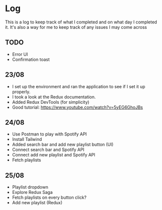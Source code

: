 # Log

This is a log to keep track of what I completed and on what day I completed it. It's also a way for me to keep track of any issues I may come across

## TODO
 - Error UI
 - Confirmation toast

## 23/08

- I set up the environment and ran the application to see if I set it up properly.
- I took a look at the Redux documentation.
- Added Redux DevTools (for simplicity)
- Good tutorial: https://www.youtube.com/watch?v=5yEG6GhoJBs

## 24/08

- Use Postman to play with Spotify API 
- Install Tailwind
- Added search bar and add new playlist button (UI)
- Connect search bar and Spotify API
- Connect add new playlist and Spotify API
- Fetch playlists

## 25/08

- Playlist dropdown
- Explore Redux Saga
- Fetch playlists on every button click?
- Add new playlist (Redux)